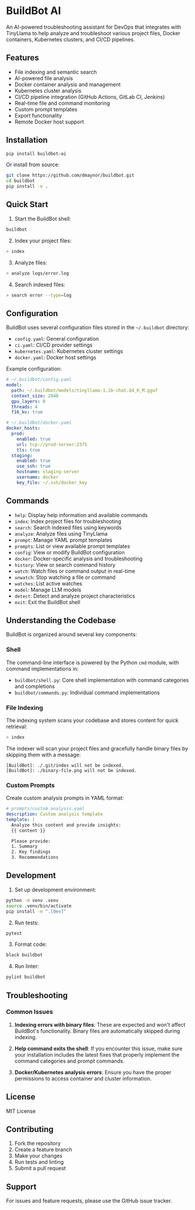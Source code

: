 # BuildBot AI

An AI-powered troubleshooting assistant for DevOps that integrates with TinyLlama to help analyze and troubleshoot various project files, Docker containers, Kubernetes clusters, and CI/CD pipelines.

## Features

- File indexing and semantic search
- AI-powered file analysis
- Docker container analysis and management
- Kubernetes cluster analysis
- CI/CD pipeline integration (GitHub Actions, GitLab CI, Jenkins)
- Real-time file and command monitoring
- Custom prompt templates
- Export functionality
- Remote Docker host support

## Installation

```bash
pip install buildbot-ai
```

Or install from source:

```bash
git clone https://github.com/dmaynor/buildbot.git
cd buildbot
pip install -e .
```

## Quick Start

1. Start the BuildBot shell:
```bash
buildbot
```

2. Index your project files:
```bash
> index
```

3. Analyze files:
```bash
> analyze logs/error.log
```

4. Search indexed files:
```bash
> search error --type=log
```

## Configuration

BuildBot uses several configuration files stored in the `~/.buildbot` directory:

- `config.yaml`: General configuration
- `ci.yaml`: CI/CD provider settings
- `kubernetes.yaml`: Kubernetes cluster settings
- `docker.yaml`: Docker host settings

Example configuration:

```yaml
# ~/.buildbot/config.yaml
model:
  path: ~/.buildbot/models/tinyllama-1.1b-chat.Q4_K_M.gguf
  context_size: 2048
  gpu_layers: 0
  threads: 4
  f16_kv: true

# ~/.buildbot/docker.yaml
docker_hosts:
  prod:
    enabled: true
    url: tcp://prod-server:2375
    tls: true
  staging:
    enabled: true
    use_ssh: true
    hostname: staging-server
    username: docker
    key_file: ~/.ssh/docker_key
```

## Commands

- `help`: Display help information and available commands
- `index`: Index project files for troubleshooting
- `search`: Search indexed files using keywords
- `analyze`: Analyze files using TinyLlama
- `prompt`: Manage YAML prompt templates
- `prompts`: List or view available prompt templates
- `config`: View or modify BuildBot configuration
- `docker`: Docker-specific analysis and troubleshooting
- `history`: View or search command history
- `watch`: Watch files or command output in real-time
- `unwatch`: Stop watching a file or command
- `watches`: List active watches
- `model`: Manage LLM models
- `detect`: Detect and analyze project characteristics
- `exit`: Exit the BuildBot shell

## Understanding the Codebase

BuildBot is organized around several key components:

### Shell

The command-line interface is powered by the Python `cmd` module, with command implementations in:
- `buildbot/shell.py`: Core shell implementation with command categories and completions
- `buildbot/commands.py`: Individual command implementations 

### File Indexing

The indexing system scans your codebase and stores content for quick retrieval:

```bash
> index
```

The indexer will scan your project files and gracefully handle binary files by skipping them with a message:

```
[BuildBot]: ./.git/index will not be indexed.
[BuildBot]: ./binary-file.png will not be indexed.
```

### Custom Prompts

Create custom analysis prompts in YAML format:

```yaml
# prompts/custom_analysis.yaml
description: Custom analysis template
template: |
  Analyze this content and provide insights:
  {{ content }}

  Please provide:
  1. Summary
  2. Key findings
  3. Recommendations
```

## Development

1. Set up development environment:
```bash
python -m venv .venv
source .venv/bin/activate
pip install -e ".[dev]"
```

2. Run tests:
```bash
pytest
```

3. Format code:
```bash
black buildbot
```

4. Run linter:
```bash
pylint buildbot
```

## Troubleshooting

### Common Issues

1. **Indexing errors with binary files**: These are expected and won't affect BuildBot's functionality. Binary files are automatically skipped during indexing.

2. **Help command exits the shell**: If you encounter this issue, make sure your installation includes the latest fixes that properly implement the command categories and prompt commands.

3. **Docker/Kubernetes analysis errors**: Ensure you have the proper permissions to access container and cluster information.

## License

MIT License

## Contributing

1. Fork the repository
2. Create a feature branch
3. Make your changes
4. Run tests and linting
5. Submit a pull request

## Support

For issues and feature requests, please use the GitHub issue tracker. 
